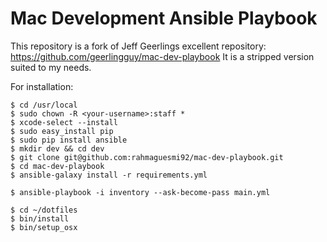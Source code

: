 # Mac Development Ansible Playbook

This repository is a fork of Jeff Geerlings excellent repository: https://github.com/geerlingguy/mac-dev-playbook
It is a stripped version suited to my needs.

For installation:

    $ cd /usr/local
    $ sudo chown -R <your-username>:staff *
    $ xcode-select --install
    $ sudo easy_install pip
    $ sudo pip install ansible
    $ mkdir dev && cd dev
    $ git clone git@github.com:rahmaguesmi92/mac-dev-playbook.git
    $ cd mac-dev-playbook
    $ ansible-galaxy install -r requirements.yml

    $ ansible-playbook -i inventory --ask-become-pass main.yml

    $ cd ~/dotfiles
    $ bin/install
    $ bin/setup_osx
